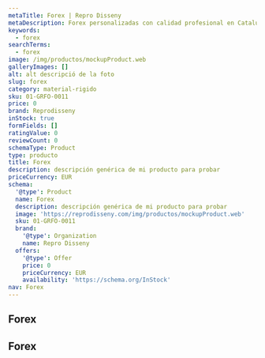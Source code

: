 ```yaml
---
metaTitle: Forex | Repro Disseny
metaDescription: Forex personalizadas con calidad profesional en Cataluña.
keywords:
  - forex
searchTerms:
  - forex
image: /img/productos/mockupProduct.web
galleryImages: []
alt: alt descripció de la foto
slug: forex
category: material-rigido
sku: 01-GRFO-0011
price: 0
brand: Reprodisseny
inStock: true
formFields: []
ratingValue: 0
reviewCount: 0
schemaType: Product
type: producto
title: Forex
description: descripción genérica de mi producto para probar
priceCurrency: EUR
schema:
  '@type': Product
  name: Forex
  description: descripción genérica de mi producto para probar
  image: 'https://reprodisseny.com/img/productos/mockupProduct.web'
  sku: 01-GRFO-0011
  brand:
    '@type': Organization
    name: Repro Disseny
  offers:
    '@type': Offer
    price: 0
    priceCurrency: EUR
    availability: 'https://schema.org/InStock'
nav: Forex
---
```


## Forex

## Forex
